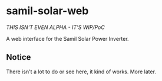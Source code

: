 samil-solar-web
===============

*THIS ISN'T EVEN ALPHA - IT'S WIP/PoC*

A web interface for the Samil Solar Power Inverter.

Notice
------

There isn't a lot to do or see here, it kind of works. More later.